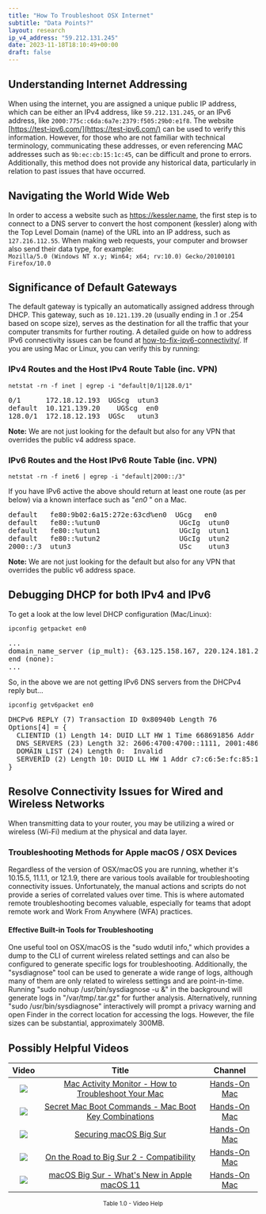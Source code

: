 ```yaml
---
title: "How To Troubleshoot OSX Internet"
subtitle: "Data Points?"
layout: research
ip_v4_address: "59.212.131.245"
date: 2023-11-18T18:10:49+00:00
draft: false
---
```


## Understanding Internet Addressing

When using the internet, you are assigned a unique public IP address, which can be either an IPv4 address, like `59.212.131.245`, or an IPv6 address, like `2000:775c:c6da:6a7e:2379:f505:29b0:e1f8`. The website [https://test-ipv6.com/](https://test-ipv6.com/) can be used to verify this information. However, for those who are not familiar with technical terminology, communicating these addresses, or even referencing MAC addresses such as `9b:ec:cb:15:1c:45`, can be difficult and prone to errors. Additionally, this method does not provide any historical data, particularly in relation to past issues that have occurred.
## Navigating the World Wide Web

In order to access a website such as https://kessler.name, the first step is to connect to a DNS server to convert the host component (kessler) along with the Top Level Domain (name) of the URL into an IP address, such as `127.216.112.55`. When making web requests, your computer and browser also send their data type, for example: <br>```Mozilla/5.0 (Windows NT x.y; Win64; x64; rv:10.0) Gecko/20100101 Firefox/10.0```
## Significance of Default Gateways

The default gateway is typically an automatically assigned address through DHCP. This gateway, such as `10.121.139.20` (usually ending in .1 or .254 based on scope size), serves as the destination for all the traffic that your computer transmits for further routing. A detailed guide on how to address IPv6 connectivity issues can be found at [how-to-fix-ipv6-connectivity/](/blog/how-to-fix-ipv6-connectivity/). If you are using Mac or Linux, you can verify this by running:
### IPv4 Routes and the Host IPv4 Route Table (inc. VPN)
```netstat -rn -f inet | egrep -i "default|0/1|128.0/1"```

<pre>
0/1      172.18.12.193  UGScg  utun3
default  10.121.139.20    UGScg  en0
128.0/1  172.18.12.193  UGSc   utun3</pre>

**Note:** We are not just looking for the default but also for any VPN that overrides the public v4 address space.

### IPv6 Routes and the Host IPv6 Route Table (inc. VPN)
```netstat -rn -f inet6 | egrep -i "default|2000::/3"```

If you have IPv6 active the above should return at least one route (as per below) via a known interface such as "_en0_ " on a Mac. 

<pre>
default   fe80:9b02:6a15:272e:63cd%en0  UGcg   en0
default   fe80::%utun0                   UGcIg  utun0
default   fe80::%utun1                   UGcIg  utun1
default   fe80::%utun2                   UGcIg  utun2
2000::/3  utun3                          USc    utun3</pre>

**Note:** We are not just looking for the default but also for any VPN that overrides the public v6 address space.
<br>

## Debugging DHCP for both IPv4 and IPv6

To get a look at the low level DHCP configuration (Mac/Linux): 

```ipconfig getpacket en0```

<pre>
...
domain_name_server (ip_mult): {63.125.158.167, 220.124.181.218}
end (none):
...</pre>

So, in the above we are not getting IPv6 DNS servers from the DHCPv4 reply but...

```ipconfig getv6packet en0```

<pre>
DHCPv6 REPLY (7) Transaction ID 0x80940b Length 76
Options[4] = {
  CLIENTID (1) Length 14: DUID LLT HW 1 Time 668691856 Addr 9b:ec:cb:15:1c:45
  DNS_SERVERS (23) Length 32: 2606:4700:4700::1111, 2001:4860:4860::8844
  DOMAIN_LIST (24) Length 0:  Invalid
  SERVERID (2) Length 10: DUID LL HW 1 Addr c7:c6:5e:fc:85:10
}</pre>




## Resolve Connectivity Issues for Wired and Wireless Networks

When transmitting data to your router, you may be utilizing a wired or wireless (Wi-Fi) medium at the physical and data layer.
### Troubleshooting Methods for Apple macOS / OSX Devices
Regardless of the version of OSX/macOS you are running, whether it's 10.15.5, 11.1.1, or 12.1.9, there are various tools available for troubleshooting connectivity issues. Unfortunately, the manual actions and scripts do not provide a series of correlated values over time. This is where automated remote troubleshooting becomes valuable, especially for teams that adopt remote work and Work From Anywhere (WFA) practices.
#### Effective Built-in Tools for Troubleshooting
One useful tool on OSX/macOS is the "sudo wdutil info," which provides a dump to the CLI of current wireless related settings and can also be configured to generate specific logs for troubleshooting. Additionally, the "sysdiagnose" tool can be used to generate a wide range of logs, although many of them are only related to wireless settings and are point-in-time. Running "sudo nohup /usr/bin/sysdiagnose -u &" in the background will generate logs in "/var/tmp/<blah>.tar.gz" for further analysis. Alternatively, running "sudo /usr/bin/sysdiagnose" interactively will prompt a privacy warning and open Finder in the correct location for accessing the logs. However, the file sizes can be substantial, approximately 300MB.
## Possibly Helpful Videos

<link href="/plugins/lity/css/lity.min.css" rel="stylesheet">
<script src="/plugins/lity/js/lity.min.js"></script>
<div class="table1-start"></div>

|Video | Title | Channel |
| :---: | :---: | :---: |
|<a href="https://www.youtube.com/watch?v=TWzWd_DiaJ0" data-lity><img src="https://i.ytimg.com/vi/TWzWd_DiaJ0/default.jpg" class="img-fluid"></a>|<a href="https://www.youtube.com/watch?v=TWzWd_DiaJ0" data-lity>Mac Activity Monitor - How to Troubleshoot Your Mac</a>|<a target="_blank" href="https://www.youtube.com/channel/UCg43DP8MdHVcl4rFK_delBg" >Hands-On Mac</a>|
|<a href="https://www.youtube.com/watch?v=VwNYWAxHCgM" data-lity><img src="https://i.ytimg.com/vi/VwNYWAxHCgM/default.jpg" class="img-fluid"></a>|<a href="https://www.youtube.com/watch?v=VwNYWAxHCgM" data-lity>Secret Mac Boot Commands - Mac Boot Key Combinations</a>|<a target="_blank" href="https://www.youtube.com/channel/UCg43DP8MdHVcl4rFK_delBg" >Hands-On Mac</a>|
|<a href="https://www.youtube.com/watch?v=7KdhJimuhNw" data-lity><img src="https://i.ytimg.com/vi/7KdhJimuhNw/default.jpg" class="img-fluid"></a>|<a href="https://www.youtube.com/watch?v=7KdhJimuhNw" data-lity>Securing macOS Big Sur</a>|<a target="_blank" href="https://www.youtube.com/channel/UCg43DP8MdHVcl4rFK_delBg" >Hands-On Mac</a>|
|<a href="https://www.youtube.com/watch?v=HEbK-Tignuc" data-lity><img src="https://i.ytimg.com/vi/HEbK-Tignuc/default.jpg" class="img-fluid"></a>|<a href="https://www.youtube.com/watch?v=HEbK-Tignuc" data-lity>On the Road to Big Sur 2 - Compatibility</a>|<a target="_blank" href="https://www.youtube.com/channel/UCg43DP8MdHVcl4rFK_delBg" >Hands-On Mac</a>|
|<a href="https://www.youtube.com/watch?v=JMKi6o9kaZI" data-lity><img src="https://i.ytimg.com/vi/JMKi6o9kaZI/default.jpg" class="img-fluid"></a>|<a href="https://www.youtube.com/watch?v=JMKi6o9kaZI" data-lity>macOS Big Sur - What&#39;s New in Apple macOS 11</a>|<a target="_blank" href="https://www.youtube.com/channel/UCg43DP8MdHVcl4rFK_delBg" >Hands-On Mac</a>|

<center><small>Table 1.0 - Video Help</small></center>
 <br>
<div class="table1-end"></div>
<script type="text/javascript">
(function() {
    $('div.table1-start').nextUntil('div.table1-end', 'table').addClass('table thead-dark table-striped table-responsive rounded').attr('id', 't1');
    $('#t1').find('thead').addClass('thead-dark');
})();
</script>

